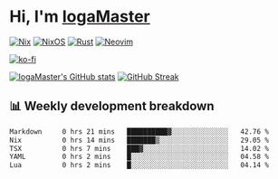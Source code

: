 # Hi, I'm [IogaMaster](https://youtube.com/IogaMaster)  

[![Nix](https://img.shields.io/badge/NIX-5277C3.svg?style=for-the-badge&logo=NixOS&logoColor=white)](https://builtwithnix.org/)
[![NixOS](https://img.shields.io/badge/NIXOS-5277C3.svg?style=for-the-badge&logo=NixOS&logoColor=white)](https://nixos.org/)
[![Rust](https://img.shields.io/badge/rust-%23000000.svg?style=for-the-badge&logo=rust&logoColor=white)](https://www.rust-lang.org/)
[![Neovim](https://img.shields.io/badge/NeoVim-%2357A143.svg?&style=for-the-badge&logo=neovim&logoColor=white)](https://github.com/neovim/neovim)

[![ko-fi](https://ko-fi.com/img/githubbutton_sm.svg)](https://ko-fi.com/X8X2P08GZ)

[![IogaMaster's GitHub stats](https://github-readme-stats.vercel.app/api?username=IogaMaster&show_icons=true&bg_color=1e1e2e&text_color=cdd6f4&icon_color=cba6f7&title_color=94e2d5)](https://github.com/IogaMaster)
[![GitHub Streak](https://streak-stats.demolab.com?user=IogaMaster&theme=catppuccin-mocha&hide_border=false&date_format=M%20j%5B%2C%20Y%5D)](https://git.io/streak-stats)


## 📊 Weekly development breakdown

<!--START_SECTION:wakaweek-->

```txt
Markdown     0 hrs 21 mins   ██████████▓░░░░░░░░░░░░░░   42.76 %
Nix          0 hrs 14 mins   ███████▒░░░░░░░░░░░░░░░░░   29.05 %
TSX          0 hrs 7 mins    ███▓░░░░░░░░░░░░░░░░░░░░░   14.02 %
YAML         0 hrs 2 mins    █░░░░░░░░░░░░░░░░░░░░░░░░   04.58 %
Lua          0 hrs 2 mins    █░░░░░░░░░░░░░░░░░░░░░░░░   04.14 %
```

<!--END_SECTION:wakaweek-->
